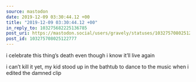 ```yaml
---
source: mastodon
date: 2019-12-09 03:30:44.12 +00
title: "2019-12-09 03:30:44.12 +00"
in_reply_to: 103275682225136785
post_uri: https://mastodon.social/users/gravely/statuses/103275708025122777
post_id: 103275708025122777
---
```

i celebrate this thing’s death even though i know it’ll live again

i can’t kill it yet, my kid stood up in the bathtub to dance to the music when i edited the damned clip


